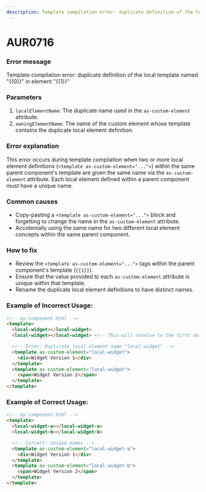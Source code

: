 ```yaml
---
description: Template compilation error: duplicate definition of the local template named "xxxx" in element "yyyy"
---
```


# AUR0716

### **Error message**

Template compilation error: duplicate definition of the local template named "{{0}}" in element "{{1}}"

### **Parameters**

1.  `localElementName`: The duplicate name used in the `as-custom-element` attribute.
2.  `owningElementName`: The name of the custom element whose template contains the duplicate local element definition.

### Error explanation

This error occurs during template compilation when two or more local element definitions (`<template as-custom-element="...">`) within the same parent component's template are given the same name via the `as-custom-element` attribute. Each local element defined within a parent component must have a unique name.

### Common causes

-   Copy-pasting a `<template as-custom-element="...">` block and forgetting to change the name in the `as-custom-element` attribute.
-   Accidentally using the same name for two different local element concepts within the same parent component.

### How to fix

-   Review the `<template as-custom-element="...">` tags within the parent component's template (`{{1}}`).
-   Ensure that the value provided to each `as-custom-element` attribute is unique within that template.
-   Rename the duplicate local element definitions to have distinct names.

### Example of Incorrect Usage:

```html
<!-- my-component.html -->
<template>
  <local-widget></local-widget>
  <local-widget></local-widget> <!-- This will resolve to the first definition -->

  <!-- Error: Duplicate local element name "local-widget" -->
  <template as-custom-element="local-widget">
    <div>Widget Version 1</div>
  </template>
  <template as-custom-element="local-widget">
    <span>Widget Version 2</span>
  </template>
</template>
```

### Example of Correct Usage:

```html
<!-- my-component.html -->
<template>
  <local-widget-a></local-widget-a>
  <local-widget-b></local-widget-b>

  <!-- Correct: Unique names -->
  <template as-custom-element="local-widget-a">
    <div>Widget Version 1</div>
  </template>
  <template as-custom-element="local-widget-b">
    <span>Widget Version 2</span>
  </template>
</template>
```
